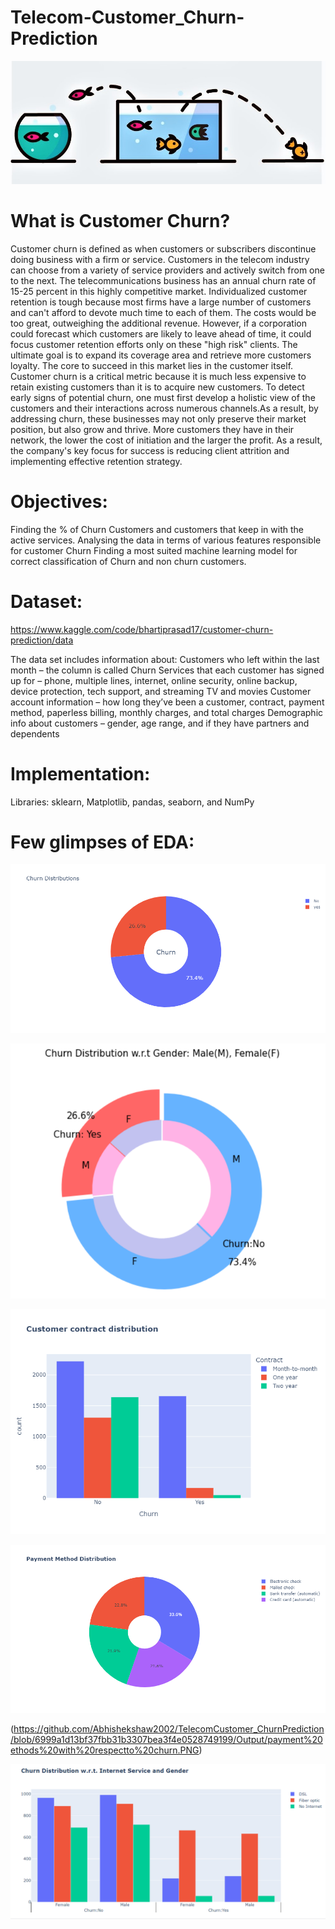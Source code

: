 # Telecom-Customer_Churn-Prediction
![intro](https://github.com/Abhishekshaw2002/Telecom-Customer_Churn-Prediction/blob/fbe8a394bed2e2b843db73672b2d6f03f0bb0012/Output/customer%20churn.jpeg)

# What is Customer Churn?
Customer churn is defined as when customers or subscribers discontinue doing business with a firm or service.
Customers in the telecom industry can choose from a variety of service providers and actively switch from one to the next. The telecommunications business has an annual churn rate of 15-25 percent in this highly competitive market.
Individualized customer retention is tough because most firms have a large number of customers and can't afford to devote much time to each of them. The costs would be too great, outweighing the additional revenue. However, if a corporation could forecast which customers are likely to leave ahead of time, it could focus customer retention efforts only on these "high risk" clients. The ultimate goal is to expand its coverage area and retrieve more customers loyalty. The core to succeed in this market lies in the customer itself.
Customer churn is a critical metric because it is much less expensive to retain existing customers than it is to acquire new customers.
To detect early signs of potential churn, one must first develop a holistic view of the customers and their interactions across numerous channels.As a result, by addressing churn, these businesses may not only preserve their market position, but also grow and thrive. More customers they have in their network, the lower the cost of initiation and the larger the profit. As a result, the company's key focus for success is reducing client attrition and implementing effective retention strategy.

# Objectives:
Finding the % of Churn Customers and customers that keep in with the active services.
Analysing the data in terms of various features responsible for customer Churn
Finding a most suited machine learning model for correct classification of Churn and non churn customers.

# Dataset:
https://www.kaggle.com/code/bhartiprasad17/customer-churn-prediction/data

The data set includes information about:
Customers who left within the last month – the column is called Churn
Services that each customer has signed up for – phone, multiple lines, internet, online security, online backup, device protection, tech support, and streaming TV and movies
Customer account information – how long they’ve been a customer, contract, payment method, paperless billing, monthly charges, and total charges
Demographic info about customers – gender, age range, and if they have partners and dependents

# Implementation:
Libraries: sklearn, Matplotlib, pandas, seaborn, and NumPy

# Few glimpses of EDA:

![intro](https://github.com/Abhishekshaw2002/Telecom-Customer_Churn-Prediction/blob/6999a1d13bf37fbb31b3307bea3f4e0528749199/Output/Churn%20Distribution.png)

![intro](https://github.com/Abhishekshaw2002/Telecom-Customer_Churn-Prediction/blob/6999a1d13bf37fbb31b3307bea3f4e0528749199/Output/distributionWRTGender.PNG)

![intro](https://github.com/Abhishekshaw2002/Telecom-Customer_Churn-Prediction/blob/6999a1d13bf37fbb31b3307bea3f4e0528749199/Output/Contract%20distribution.png)

![intro](https://github.com/Abhishekshaw2002/Telecom-Customer_Churn-Prediction/blob/6999a1d13bf37fbb31b3307bea3f4e0528749199/Output/payment%20methods.png)

(https://github.com/Abhishekshaw2002/TelecomCustomer_ChurnPrediction/blob/6999a1d13bf37fbb31b3307bea3f4e0528749199/Output/payment%20ethods%20with%20respectto%20churn.PNG)

![intro](https://github.com/Abhishekshaw2002/Telecom-Customer_Churn-Prediction/blob/6999a1d13bf37fbb31b3307bea3f4e0528749199/Output/internet%20services.PNG)

